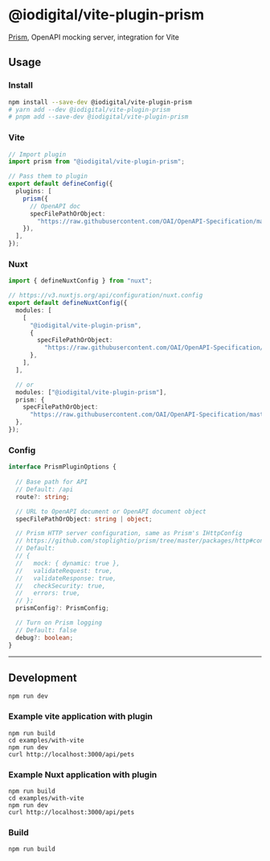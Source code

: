 # @iodigital/vite-plugin-prism

[Prism](https://github.com/stoplightio/prism), OpenAPI mocking server, integration for Vite

## Usage

### Install

```sh
npm install --save-dev @iodigital/vite-plugin-prism
# yarn add --dev @iodigital/vite-plugin-prism
# pnpm add --save-dev @iodigital/vite-plugin-prism
```

### Vite

```ts
// Import plugin
import prism from "@iodigital/vite-plugin-prism";

// Pass them to plugin
export default defineConfig({
  plugins: [
    prism({
      // OpenAPI doc
      specFilePathOrObject:
        "https://raw.githubusercontent.com/OAI/OpenAPI-Specification/master/examples/v3.0/petstore-expanded.yaml",
    }),
  ],
});
```

### Nuxt

```ts
import { defineNuxtConfig } from "nuxt";

// https://v3.nuxtjs.org/api/configuration/nuxt.config
export default defineNuxtConfig({
  modules: [
    [
      "@iodigital/vite-plugin-prism",
      {
        specFilePathOrObject:
          "https://raw.githubusercontent.com/OAI/OpenAPI-Specification/master/examples/v3.0/petstore-expanded.yaml",
      },
    ],
  ],

  // or
  modules: ["@iodigital/vite-plugin-prism"],
  prism: {
    specFilePathOrObject:
      "https://raw.githubusercontent.com/OAI/OpenAPI-Specification/master/examples/v3.0/petstore-expanded.yaml",
  },
});
```

### Config

```ts
interface PrismPluginOptions {
  
  // Base path for API
  // Default: /api
  route?: string;

  // URL to OpenAPI document or OpenAPI document object
  specFilePathOrObject: string | object;

  // Prism HTTP server configuration, same as Prism's IHttpConfig
  // https://github.com/stoplightio/prism/tree/master/packages/http#config-object
  // Default:
  // {
  //   mock: { dynamic: true },
  //   validateRequest: true,
  //   validateResponse: true,
  //   checkSecurity: true,
  //   errors: true,
  // };
  prismConfig?: PrismConfig;

  // Turn on Prism logging
  // Default: false
  debug?: boolean;
}
```

---

## Development

```
npm run dev
```

### Example vite application with plugin

```
npm run build
cd examples/with-vite
npm run dev
curl http://localhost:3000/api/pets
```

### Example Nuxt application with plugin

```
npm run build
cd examples/with-vite
npm run dev
curl http://localhost:3000/api/pets
```

### Build

```
npm run build
```
